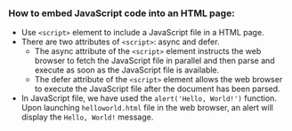 <h3>How to embed JavaScript code into an HTML page:</h3>

- Use `<script>` element to include a JavaScript file in a HTML page.
- There are two attributes of `<script>`: async and defer.
    * The async attribute of the `<script>` element instructs the web browser to fetch the JavaScript file in parallel and then parse and execute as soon as the JavaScript file is available.
    * The defer attribute of the `<script>` element allows the web browser to execute the JavaScript file after the document has been parsed.
- In JavaScript file, we have used the `alert('Hello, World!')` function. Upon launching `helloworld.html` file in the web browser, an alert will display the `Hello, World!` message.